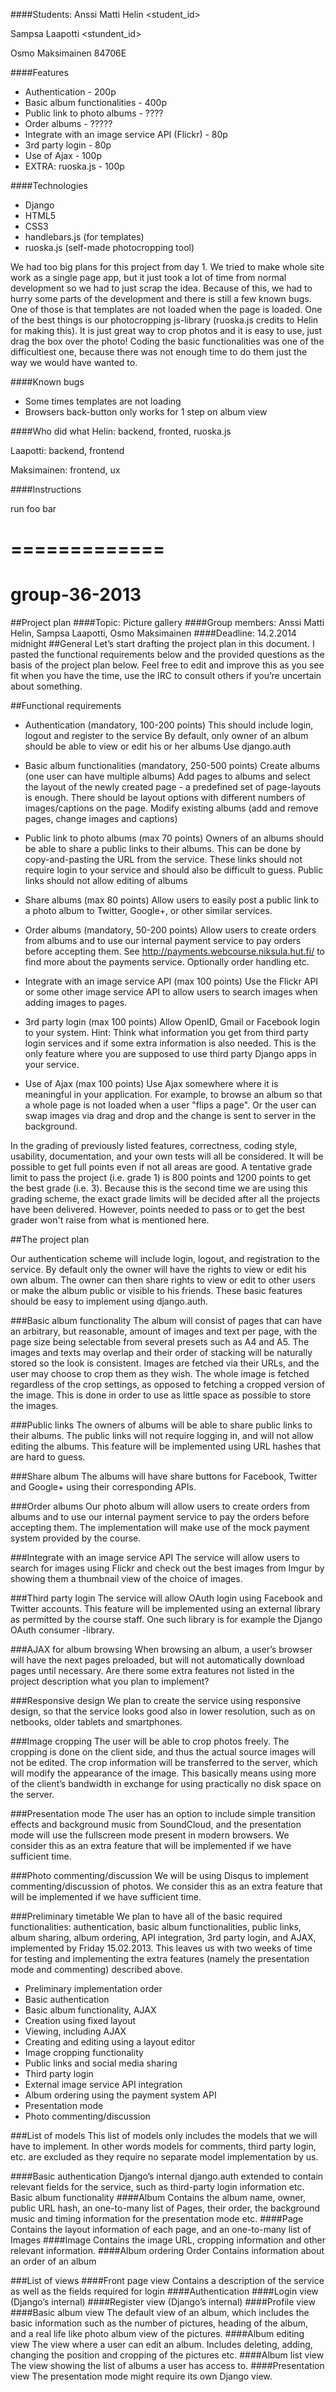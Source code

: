 ####Students:
Anssi Matti Helin <student_id>

Sampsa Laapotti <stundent_id>

Osmo Maksimainen 84706E

####Features

* Authentication - 200p             
* Basic album functionalities - 400p
* Public link to photo albums - ????
* Order albums - ?????
* Integrate with an image service API (Flickr) - 80p
* 3rd party login - 80p
* Use of Ajax - 100p
* EXTRA: ruoska.js - 100p

####Technologies

* Django
* HTML5
* CSS3
* handlebars.js (for templates)
* ruoska.js (self-made photocropping tool)

We had too big plans for this project from day 1. We tried to make whole site work as a single page app, but it just took a lot of time from normal development so we had to just scrap the idea. Because of this, we had to hurry some parts of the development and there is still a few known bugs. One of those is that templates are not loaded when the page is loaded. One of the best things is our photocropping js-library (ruoska.js credits to Helin for making this). It is just great way to crop photos and it is easy to use, just drag the box over the photo! Coding the basic functionalities was one of the difficultiest one, because there was not enough time to do them just the way we would have wanted to. 

####Known bugs

* Some times templates are not loading
* Browsers back-button only works for 1 step on album view

####Who did what
Helin:
backend, fronted, ruoska.js

Laapotti:
backend, frontend

Maksimainen:
frontend, ux


####Instructions

run foo bar

=============
=============

group-36-2013
=============

##Project plan
####Topic: Picture gallery
####Group members: Anssi Matti Helin, Sampsa Laapotti, Osmo Maksimainen
####Deadline: 14.2.2014 midnight
##General
Let’s start drafting the project plan in this document. I pasted the functional requirements below and the provided questions as the basis of the project plan below. Feel free to edit and improve this as you see fit when you have the time, use the IRC to consult others if you’re uncertain about something.

##Functional requirements 

* Authentication (mandatory, 100-200 points)
This should include login, logout and register to the service
By default, only owner of an album should be able to view or edit his or her albums
Use django.auth

* Basic album functionalities (mandatory, 250-500 points)
Create albums (one user can have multiple albums)
Add pages to albums and select the layout of the newly created page - a predefined set of page-layouts is enough. There should be layout options with different numbers of images/captions on the page.
Modify existing albums (add and remove pages, change images and captions)

* Public link to photo albums (max 70 points)
Owners of an albums should be able to share a public links to their albums. This can be done by copy-and-pasting the URL from the service.
These links should not require login to your service and should also be difficult to guess.
Public links should not allow editing of albums

* Share albums (max 80 points)
Allow users to easily post a public link to a photo album to Twitter, Google+, or other similar services.

* Order albums (mandatory, 50-200 points)
Allow users to create orders from albums and to use our internal payment service to pay orders before accepting them. See http://payments.webcourse.niksula.hut.fi/ to find more about the payments service. Optionally order handling etc.

* Integrate with an image service API (max 100 points)
Use the Flickr API or some other image service API to allow users to search images when adding images to pages.

* 3rd party login (max 100 points)
Allow OpenID, Gmail or Facebook login to your system. Hint: Think what information you get from third party login services and if some extra information is also needed. This is the only feature where you are supposed to use third party Django apps in your service.

* Use of Ajax (max 100 points)
Use Ajax somewhere where it is meaningful in your application. For example, to browse an album so that a whole page is not loaded when a user "flips a page". Or the user can swap images via drag and drop and the change is sent to server in the background.

In the grading of previously listed features, correctness, coding style, usability, documentation, and your own tests will all be considered. It will be possible to get full points even if not all areas are good. A tentative grade limit to pass the project (i.e. grade 1) is 800 points and 1200 points to get the best grade (i.e. 3). Because this is the second time we are using this grading scheme, the exact grade limits will be decided after all the projects have been delivered. However, points needed to pass or to get the best grader won't raise from what is mentioned here.  

##The project plan

Our authentication scheme will include login, logout, and registration to the service. By default only the owner will have the rights to view or edit his own album. The owner can then share rights to view or edit to other users or make the album public or visible to his friends.
These basic features should be easy to implement using django.auth.

###Basic album functionality
The album will consist of pages that can have an arbitrary, but reasonable, amount of images and text per page, with the page size being selectable from several presets such as A4 and A5.
The images and texts may overlap and their order of stacking will be naturally stored so the look is consistent.
Images are fetched via their URLs, and the user may choose to crop them as they wish. The whole image is fetched regardless of the crop settings, as opposed to fetching a cropped version of the image. This is done in order to use as little space as possible to store the images.

###Public links
The owners of albums will be able to share public links to their albums. The public links will not require logging in, and will not allow editing the albums. This feature will be implemented using URL hashes that are hard to guess.
    
###Share album
The albums will have share buttons for Facebook, Twitter and Google+ using their corresponding APIs.

###Order albums
Our photo album will allow users to create orders from albums and to use our internal payment service to pay the orders before accepting them. The implementation will make use of the mock payment system provided by the course.
    
###Integrate with an image service API
The service will allow users to search for images using Flickr and check out the best images from Imgur by showing them a thumbnail view of the choice of images.

###Third party login
The service will allow OAuth login using Facebook and Twitter accounts. This feature will be implemented using an external library as permitted by the course staff. One such library is for example the Django OAuth consumer -library.

###AJAX for album browsing
When browsing an album, a user’s browser will have the next pages preloaded, but will not automatically download pages until necessary.
Are there some extra features not listed in the project description what you plan to implement?

###Responsive design
We plan to create the service using responsive design, so that the service looks good also in lower resolution, such as on netbooks, older tablets and smartphones.

###Image cropping
The user will be able to crop photos freely. The cropping is done on the client side, and thus the actual source images will not be edited. The crop information will be transferred to the server, which will modify the appearance of the image. This basically means using more of the client’s bandwidth in exchange for using practically no disk space on the server.

###Presentation mode
The user has an option to include simple transition effects and background music from SoundCloud, and the presentation mode will use the fullscreen mode present in modern browsers.
We consider this as an extra feature that will be implemented if we have sufficient time.

###Photo commenting/discussion 
We will be using Disqus to implement commenting/discussion of photos.
We consider this as an extra feature that will be implemented if we have sufficient time.

###Preliminary timetable
We plan to have all of the basic required functionalities: authentication, basic album functionalities, public links, album sharing, album ordering, API integration, 3rd party login, and AJAX, implemented by Friday 15.02.2013. This leaves us with two weeks of time for testing and implementing the extra features (namely the presentation mode and commenting) described above.

* Preliminary implementation order
* Basic authentication
* Basic album functionality, AJAX
* Creation using fixed layout
* Viewing, including AJAX
* Creating and editing using a layout editor
* Image cropping functionality
* Public links and social media sharing
* Third party login
* External image service API integration
* Album ordering using the payment system API
* Presentation mode
* Photo commenting/discussion

###List of models
This list of models only includes the models that we will have to implement. In other words models for comments, third party login, etc. are excluded as they require no separate model implementation by us.

####Basic authentication
Django’s internal django.auth extended to contain relevant fields for the service, such as third-party login information etc.
Basic album functionality
####Album
Contains the album name, owner, public URL hash, an one-to-many list of Pages, their order, the background music and timing information for the presentation mode etc.
####Page
Contains the layout information of each page, and an one-to-many list of Images
####Image
Contains the image URL, cropping information and other relevant information.
####Album ordering
Order
Contains information about an order of an album

###List of views
####Front page view 
Contains a description of the service as well as the fields required for login
####Authentication
####Login view (Django’s internal)
####Register view (Django’s internal)
####Profile view
####Basic album view
The default view of an album, which includes the basic information such as the number of pictures, heading of the album, and a real life like photo album view of the pictures.
####Album editing view
The view where a user can edit an album. Includes deleting, adding, changing the position and cropping of the pictures etc.
####Album list view
The view showing the list of albums a user has access to.
####Presentation view
The presentation mode might require its own Django view.
